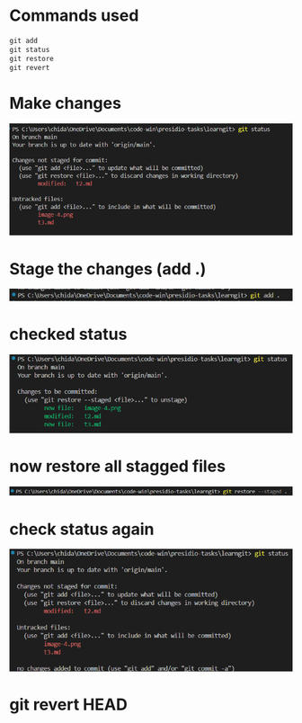 # Commands used
```
git add 
git status
git restore
git revert
``` 


# Make changes

![alt text](image-5.png)

# Stage the changes (add .)

![alt text](image-6.png)

# checked status

![alt text](image-7.png)

# now restore all stagged files

![alt text](image-8.png)

# check status again

![alt text](image-9.png)

# git revert HEAD